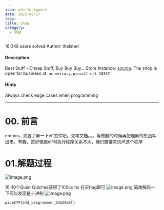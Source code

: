 ```yaml
---
icon: pen-to-square
date: 2025-08-17
tags: 
title: Shop
category:
  - 项目
---
```

16,048 users solved
Author: thelshell

#### Description

Best Stuff - Cheap Stuff, Buy Buy Buy... Store Instance: [source](https://mercury.picoctf.net/static/73724c199e55e6c056bb00e7bbfdfb38/source). The shop is open for business at .`nc mercury.picoctf.net 10337`

#### Hints
Always check edge cases when programming

----
# 00. 前言
emmm，先要了解一下elf文件吧，先啃文档。。。等做题的时候再把理解的东西写出来。有趣，这好像跟elf可执行程序关系不大，我们直接来玩坏这个程序

# 01.解题过程
![image.png](https://cdn.jsdelivr.net/gh/fakeppa/blog-img/20241225163522.png)

买-10个Quiet Quiches获得了100coins
在买flag即可
![image.png](https://cdn.jsdelivr.net/gh/fakeppa/blog-img/20241225163703.png)
简单解码一下可以发现是十进制
![image.png](https://cdn.jsdelivr.net/gh/fakeppa/blog-img/20241225163736.png)

```
picoCTF{b4d_brogrammer_3da34a8f}
```